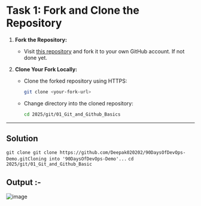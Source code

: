 # Task 1: Fork and Clone the Repository
1. **Fork the Repository:**  
   - Visit [this repository](https://github.com/LondheShubham153/90DaysOfDevOps) and fork it to your own GitHub account. If not done yet.
  
2. **Clone Your Fork Locally:**  
   - Clone the forked repository using HTTPS:
     ```bash
     git clone <your-fork-url>
     ```
   - Change directory into the cloned repository:
     ```bash
     cd 2025/git/01_Git_and_Github_Basics
     ```

---

## Solution 


  ` git clone git clone https://github.com/Deepak020202/90DaysOfDevOps-Demo.gitCloning into '90DaysOfDevOps-Demo'... `
  ` cd 2025/git/01_Git_and_Github_Basic `


## Output :-

![image](https://github.com/user-attachments/assets/78cb1886-dbdc-4b04-937e-74c2e187706c)

